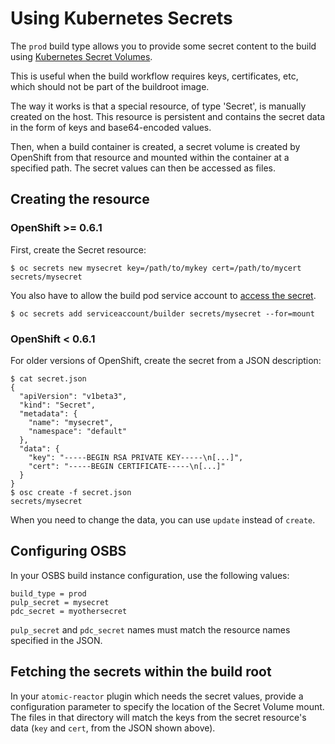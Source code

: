# Using Kubernetes Secrets

The `prod` build type allows you to provide some secret content to the build using [Kubernetes Secret Volumes](https://github.com/GoogleCloudPlatform/kubernetes/blob/master/docs/secrets.md).

This is useful when the build workflow requires keys, certificates, etc, which should not be part of the buildroot image.

The way it works is that a special resource, of type 'Secret', is manually created on the host. This resource is persistent and contains the secret data in the form of keys and base64-encoded values.

Then, when a build container is created, a secret volume is created by OpenShift from that resource and mounted within the container at a specified path. The secret values can then be accessed as files.


## Creating the resource

### OpenShift >= 0.6.1

First, create the Secret resource:
```
$ oc secrets new mysecret key=/path/to/mykey cert=/path/to/mycert
secrets/mysecret
```

You also have to allow the build pod service account to [access the secret](https://docs.openshift.org/latest/dev_guide/service_accounts.html#managing-allowed-secrets).
```
$ oc secrets add serviceaccount/builder secrets/mysecret --for=mount
```

### OpenShift < 0.6.1

For older versions of OpenShift, create the secret from a JSON description:
```
$ cat secret.json
{
  "apiVersion": "v1beta3",
  "kind": "Secret",
  "metadata": {
    "name": "mysecret",
    "namespace": "default"
  },
  "data": {
    "key": "-----BEGIN RSA PRIVATE KEY-----\n[...]",
    "cert": "-----BEGIN CERTIFICATE-----\n[...]"
  }
}
$ osc create -f secret.json
secrets/mysecret
```

When you need to change the data, you can use `update` instead of `create`.

## Configuring OSBS

In your OSBS build instance configuration, use the following values:

```
build_type = prod
pulp_secret = mysecret
pdc_secret = myothersecret
```

`pulp_secret` and `pdc_secret` names must match the resource names specified in the JSON.

## Fetching the secrets within the build root

In your `atomic-reactor` plugin which needs the secret values, provide a configuration parameter to specify the location of the Secret Volume mount. The files in that directory will match the keys from the secret resource's data (`key` and `cert`, from the JSON shown above).
